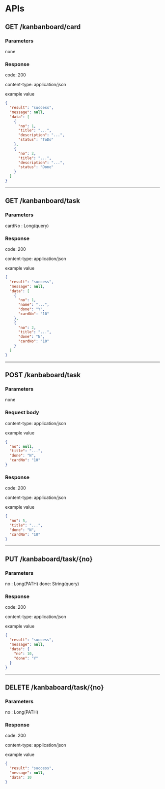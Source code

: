 # APIs


## GET /kanbanboard/card
### Parameters
none
### Response
code: 200

content-type: application/json

example value

```json
{
  "result": "success",
  "message": null,
  "data": [
    {
      "no": 1,
      "title": "...",
      "description": "...",
      "status": "ToDo"
    },
    {
      "no": 2,
      "title": "...",
      "description": "...",
      "status": "Done"
    }    
  ]
}
```
---

## GET /kanbanboard/task
### Parameters
cardNo : Long(query)
### Response
code: 200

content-type: application/json

example value

```json
{
  "result": "success",
  "message": null,
  "data": [
    {
      "no": 1,
      "name": "...",
      "done": "Y",
      "cardNo": "10"
    },
    {
      "no": 2,
      "title": "...",
      "done": "N",
      "cardNo": "10"
    }    
  ]
}
```
---


## POST /kanbaboard/task
### Parameters
none

### Request body
content-type: application/json

example value
```json
{
  "no": null,
  "title": "...",
  "done": "N",
  "cardNo": "10"
} 
```

### Response
code: 200

content-type: application/json

example value

```json
{
  "no": 5,
  "title": "...",
  "done": "N",
  "cardNo": "10"
} 
```
---


## PUT /kanbaboard/task/{no}
### Parameters
no : Long(PATH)
done: String(query)

### Response
code: 200

content-type: application/json

example value

```json
{
  "result": "success",
  "message": null,
  "data": {
    "no": 10,
    "done": "Y"
  }
}
```
---



## DELETE /kanbaboard/task/{no}
### Parameters
no : Long(PATH)

### Response
code: 200

content-type: application/json 

example value

```json
{
  "result": "success",
  "message": null,
  "data": 10
}
```